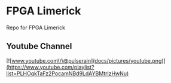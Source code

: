 # FPGA Limerick
Repo for FPGA Limerick

## Youtube Channel
[![www.youtube.com\/\@pulserain](docs/pictures/youtube.png)](https://www.youtube.com/playlist?list=PLHOqkTaFz2PocamNBd9LdAYBMtrlzHwNu)
